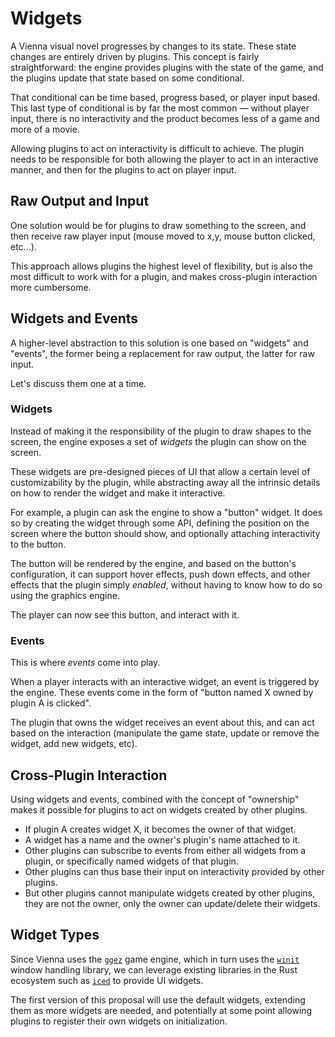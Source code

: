 # Widgets

A Vienna visual novel progresses by changes to its state. These state changes
are entirely driven by plugins. This concept is fairly straightforward: the
engine provides plugins with the state of the game, and the plugins update that
state based on some conditional.

That conditional can be time based, progress based, or player input based. This
last type of conditional is by far the most common — without player input, there
is no interactivity and the product becomes less of a game and more of a
movie.

Allowing plugins to act on interactivity is difficult to achieve. The plugin
needs to be responsible for both allowing the player to act in an interactive
manner, and then for the plugins to act on player input.

## Raw Output and Input

One solution would be for plugins to draw something to the screen, and then
receive raw player input (mouse moved to x,y, mouse button clicked, etc...).

This approach allows plugins the highest level of flexibility, but is also the
most difficult to work with for a plugin, and makes cross-plugin interaction
more cumbersome.

## Widgets and Events

A higher-level abstraction to this solution is one based on "widgets" and
"events", the former being a replacement for raw output, the latter for raw
input.

Let's discuss them one at a time.

### Widgets

Instead of making it the responsibility of the plugin to draw shapes to the
screen, the engine exposes a set of _widgets_ the plugin can show on the screen.

These widgets are pre-designed pieces of UI that allow a certain level of
customizability by the plugin, while abstracting away all the intrinsic details
on how to render the widget and make it interactive.

For example, a plugin can ask the engine to show a "button" widget. It does so
by creating the widget through some API, defining the position on the screen
where the button should show, and optionally attaching interactivity to the
button.

The button will be rendered by the engine, and based on the button's
configuration, it can support hover effects, push down effects, and other
effects that the plugin simply _enabled_, without having to know how to do so
using the graphics engine.

The player can now see this button, and interact with it.

### Events

This is where _events_ come into play.

When a player interacts with an interactive widget, an event is triggered by the
engine. These events come in the form of "button named X owned by plugin A is
clicked".

The plugin that owns the widget receives an event about this, and can act based
on the interaction (manipulate the game state, update or remove the widget, add
new widgets, etc).

## Cross-Plugin Interaction

Using widgets and events, combined with the concept of "ownership" makes it
possible for plugins to act on widgets created by other plugins.

- If plugin A creates widget X, it becomes the owner of that widget.
- A widget has a name and the owner's plugin's name attached to it.
- Other plugins can subscribe to events from either all widgets from a plugin,
  or specifically named widgets of that plugin.
- Other plugins can thus base their input on interactivity provided by other
  plugins.
- But other plugins cannot manipulate widgets created by other plugins, they are
  not the owner, only the owner can update/delete their widgets.

## Widget Types

Since Vienna uses the [`ggez`][] game engine, which in turn uses the [`winit`][]
window handling library, we can leverage existing libraries in the Rust
ecosystem such as [`iced`][] to provide UI widgets.

The first version of this proposal will use the default widgets, extending them
as more widgets are needed, and potentially at some point allowing plugins to
register their own widgets on initialization.

[`ggez`]: https://github.com/ggez/ggez
[`winit`]: https://github.com/rust-windowing/winit
[`iced`]: https://github.com/hecrj/iced
